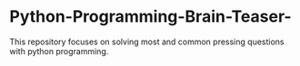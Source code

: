 # Python-Programming-Brain-Teaser-
This repository focuses on solving most and common pressing questions with python programming. 
